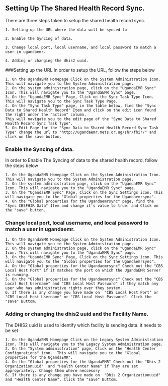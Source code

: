 ## Setting Up The Shared Health Record Sync. 
There are three steps taken to setup the shared health record sync. 
    
    1. Setting up the URL where the data will be synced to
    
    2. Enable the Syncing of data. 
    
    3. Change local port, local username, and local password to match a user in ugandaemr. 
    
    4. Adding or changing the dhis2 uuid.
    
###Setting up the URL 
In order to setup the URL, follow the steps below

    1. On the UgandaEMR Homepage Click on the System Administration Icon. This will navigate you to the System Administration page. 
    2. On the system administration page, click on the "UgandaEMR Sync" Icon. This will navigate you to the "UgandaEMR Sync" page. 
    3. On the "UgandaEMR Sync" Page, Click on the Sync Task Type Icon. This will navigate you to the Sync Task Type Page.
    4. On the "Sync Task Type" page, in the table below, find the "Sync Data to Shared Health Record" Item and click on the edit icon found the right under the "action" column. 
    This will navigate you to the edit page of the "Sync Data to Shared Health Record Sync Task Type". 
    5. On Edit Page for the "Sync Data to Shared Health Record Sync Task Type" change the url to "http://ugandaemr.mets.or.ug/shr/fhir/" and clink on the save button.
    
### Enable the Syncing of data.
In order to Enable The Syncing of data to the shared health record, follow the steps below

    1. On the UgandaEMR Homepage Click on the System Administration Icon. This will navigate you to the System Administration page. 
    2. On the system administration page, click on the "UgandaEMR Sync" Icon. This will navigate you to the "UgandaEMR Sync" page. 
    3. On the "UgandaEMR Sync" Page, Click on the Sync Settings icon. This will navigate you to the "Global properties for the Ugandaemrsync".
    4. On the "Global properties for the Ugandaemrsync" page, find the "Sync CBSFHIR Data" Item and change it's value to true. and Click on the "save" button. 
    

### Change local port, local username, and local password to match a user in ugandaemr. 

    1. On the UgandaEMR Homepage Click on the System Administration Icon. This will navigate you to the System Administration page. 
    2. On the system administration page, click on the "UgandaEMR Sync" Icon. This will navigate you to the "UgandaEMR Sync" page. 
    3. On the "UgandaEMR Sync" Page, Click on the Sync Settings icon. This will navigate you to the "Global properties for the Ugandaemrsync".
    4. On the "Global properties for the Ugandaemrsync" Check out the "CBS Local Host Port" if it matches the port on which the UgandaEMR Server is running.
    5. On the "Global properties for the Ugandaemrsync" Check out the "CBS Local Host Username" and "CBS Local Host Password" if they match any user who has administrative rights over they system.
    6. If there is any change you have made on  "CBS Local Host Port" or  "CBS Local Host Username" or "CBS Local Host Password". Click the "save" Buttom.
    

### Adding or changing the dhis2 uuid and the Facility Name.
The DHIS2 uuid is used to identify which facility is sending data. it needs to be set

    1. On the UgandaEMR Homepage Click on the Legacy System Administration Icon. This will navigate you to the Legacy System Administration page. 
    2. On the "System administration" page, Click on the "Health Center Configurations" icon.  This will navigate you to the "Global properties for the UgandaEMR".
    4. On the "Global properties for the UgandaEMR" Check out the "Dhis 2 Organizationuuid"  and "Health Center Name" if They are set appropriately. Change them where neccesory
    6. If there is any change you have made on  "Dhis 2 Organizationuuid"  and "Health Center Name". Click the "save" Buttom.

    

